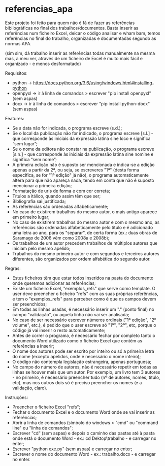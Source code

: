 # referencias_apa

Este projeto foi feito para quem não é fã de fazer as referências bibliográficas no final dos trabalhos/documentos. Basta inserir as referências num ficheiro Excel, deicar o código analisar e wham bam, temos referências no final do trabalho, organizadas e documentadas segundo as normas APA.

(sim sim, dá trabalho inserir as referências todas manualmente na mesma mas, a meu ver, através de um ficheiro de Excel é muito mais fácil e organizado - e menos desformatado)

Requisitos:

- python -> https://docs.python.org/3.6/using/windows.html#installing-python
- openpyxl -> ir à linha de comandos > escrever "pip install openpyxl" (sem aspas)
- docx -> ir à linha de comandos > escrever "pip install python-docx" (sem aspas)

Features:

- Se a data não for indicada, o programa escreve (s.d.);
- Se o local da publicação não for indicado, o programa escreve [s.l.] - que corresponde às iniciais da expressão latina sine loco e significa “sem lugar”;
- Se o nome da editora não constar na publicação, o programa escreve [s.n.] - que corresponde às iniciais da expressão latina sine nomine e significa “sem nome”;
- A primeira edição não é suposto ser mencionada e indica-se a edição apenas a partir da 2ª, ou seja, se escreveres "1ª" (desta forma específica, se for "1ª edição" já não), o programa automaticamente altera para que não apareça nada, tendo em conta que não é suposto mencionar a primeira edição;
- Formatação de urls de forma e com cor correta;
- Títulos a itálico, quando assim têm que ser;
- Bibliografia sai justificada;
- As referências são ordenadas alfabeticamente;
- No caso de existirem trabalhos do mesmo autor, o mais antigo aparece em primeiro lugar;
- No caso de existirem trabalhos do mesmo autor e com o mesmo ano, as referências são ordenadas alfabeticamente pelo título e é adicionado uma letra ao ano, para os "separar", de certa forma (ex.: duas obras de Saramago de 2008 vêm como 2008a e 2008b);
- Os trabalhos de um autor precedem trabalhos de múltiplos autores que iniciam pelo mesmo apelido;
- Trabalhos do mesmo primeiro autor e com segundos e terceiros autores diferentes, são organizados por ordem alfabética do segundo autor.

Regras:

- Estes ficheiros têm que estar todos inseridos na pasta do documento onde queremos adicionar as referências;
- Existe um ficheiro Excel, "exemplos_refs" que serve como template. O user deve preencher o ficheiro "refs" com as suas próprias referências, e tem o "exemplos_refs" para perceber como é que os campos devem ser preenchidos;
- Em todas as linhas usadas, é necessário inserir um "." (ponto final) no campo "validação", ou aquela linha não vai ser analisada;
- No caso de ser necessário escrever números ordinais ("1ª edição", "2º volume", etc.), é pedido que o user escreve só "1º", "2º", etc, porque o código já vai inserir o resto automaticamente;
- Antes de correr o programa, é necessário fechar por completo tanto o documento Word utilizado como o ficheiro Excel que contém as referências a inserir;
- O nome dos autores pode ser escrito por inteiro ou só a primeira letra do nome (excepto apelidos, onde é necessário o nome inteiro);
- O código não contempla legislação estrangeira, apenas portuguesa;
- No campo do número de autores, não é necessário repetir em todas as linhas se houver mais que um autor. Por exemplo, um livro tem 3 autores - no primeiro, é necessário preencher tudo (nº de autores, nomes, título, etc), mas nos outros dois só é preciso preencher os nomes (e a validação, claro).

Instruções:

- Preencher o ficheiro Excel "refs";
- Fechar o documento Excel e o documento Word onde se vai inserir as referências;
- Abrir a linha de comandos (símbolo do windows > "cmd" ou "command line" ou "linha de comandos";
- Escrever "cd" (sem aspas) e depois o caminho das pastas até à pasta onde está o documento Word - ex.: cd Dektop\trabalho - e carregar no enter;
- Escrever "python exe.py" (sem aspas) e carregar no enter;
- Escrever o nome do documento Word - ex.: trabalho.docx - e carregar no enter.
